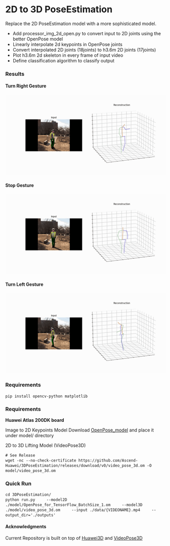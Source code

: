 # 2D to 3D PoseEstimation
Replace the 2D PoseEstimation model with a more sophisticated model.
- Add processor_img_2d_open.py to convert input to 2D joints using the better OpenPose model
- Linearly interpolate 2d keypoints in OpenPose joints
- Convert interpolated 2D joints (18joints) to h3.6m 2D joints (17joints)
- Plot h3.6m 2d skeleton in every frame of input video
- Define classification algorithm to classify output

### Results
#### Turn Right Gesture
![right](./img/right_turn.gif)
#### Stop Gesture
![stop](./img/stop.gif)
#### Turn Left Gesture
![left](./img/left_turn.gif)

### Requirements 
```
pip install opencv-python matplotlib
```

### Requirements
**Huawei Atlas 200DK board**

Image to 2D Keypoints Model
Download [OpenPose_model](https://www.notion.so/OpenPose-Model-Script-for-Inference-947bcb0227614dbd9578d7442c69144b#0b5b1688e4044ee9bb7297c19c3e8340) and place it under model/ directory

2D to 3D Lifting Model (VideoPose3D)
``` 
# See Release
wget -nc --no-check-certificate https://github.com/Ascend-Huawei/3DPoseEstimation/releases/download/v0/video_pose_3d.om -O model/video_pose_3d.om
```

### Quick Run
```
cd 3DPoseEstimation/
python run.py     --model2D ./model/OpenPose_for_TensorFlow_BatchSize_1.om     --model3D ./model/video_pose_3d.om     --input ./data/{VIDEONAME}.mp4     --output_dir='./outputs'
```

#### Acknowledgments
Current Repository is built on top of [Huawei3D](https://github.com/Ascend-Huawei/3DPoseEstimation) and [VideoPose3D](https://github.com/facebookresearch/VideoPose3D)